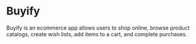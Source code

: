 # Buyify

Buyify is an ecommerce app allows users to shop online, browse product catalogs, create wish lists, add items to a cart, and complete purchases.



